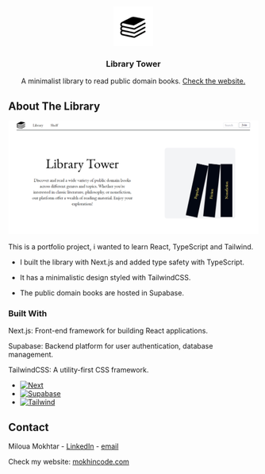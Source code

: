 <!-- PROJECT LOGO -->
<br />
<div align="center">
  <a href="https://library-tower.vercel.app">
    <img src="./public/android-chrome-192x192.png" alt="Logo" width="80" height="80">
  </a>

  <h3 align="center">Library Tower</h3>

  <p align="center">
    A minimalist library to read public domain books.
    <a href="https://library-tower.vercel.app">Check the website.</a>
  </p>
</div>

<!-- ABOUT THE PROJECT -->
## About The Library 

[![Product Name Screen Shot][product-screenshot]](https://library-tower.vercel.app)

This is a portfolio project, i wanted to learn React, TypeScript and Tailwind.

 * I built the library with Next.js and added type safety with TypeScript.

 * It has a minimalistic design styled with TailwindCSS.

 * The public domain books are hosted in Supabase.

### Built With

Next.js: Front-end framework for building React applications.

Supabase: Backend platform for user authentication, database management.

TailwindCSS: A utility-first CSS framework.

* [![Next][Next.js]][Next-url]
* [![Supabase][Supabase]][Supabase-url]
* [![Tailwind][Tailwind]][Tailwind-url]


<!-- CONTACT -->
## Contact

Miloua Mokhtar - [LinkedIn](https://www.linkedin.com/in/mokhtar-miloua/) - [email](miloua23@gmail.com)

Check my website: [mokhincode.com](https://mokhincode.com)

<!-- MARKDOWN LINKS & IMAGES -->
<!-- https://www.markdownguide.org/basic-syntax/#reference-style-links -->
[Next.js]: https://img.shields.io/badge/next.js-000000?style=for-the-badge&logo=nextdotjs&logoColor=white
[Next-url]: https://nextjs.org/
[Tailwind]: https://img.shields.io/badge/tailwindcss-000000?style=for-the-badge&logo=tailwindcss
[Tailwind-url]: https://tailwindcss.com/
[Supabase]: https://shields.io/badge/supabase-black?logo=supabase&style=for-the-badge
[Supabase-url]: https://supabase.com/
[product-screenshot]: ./public/library.PNG
